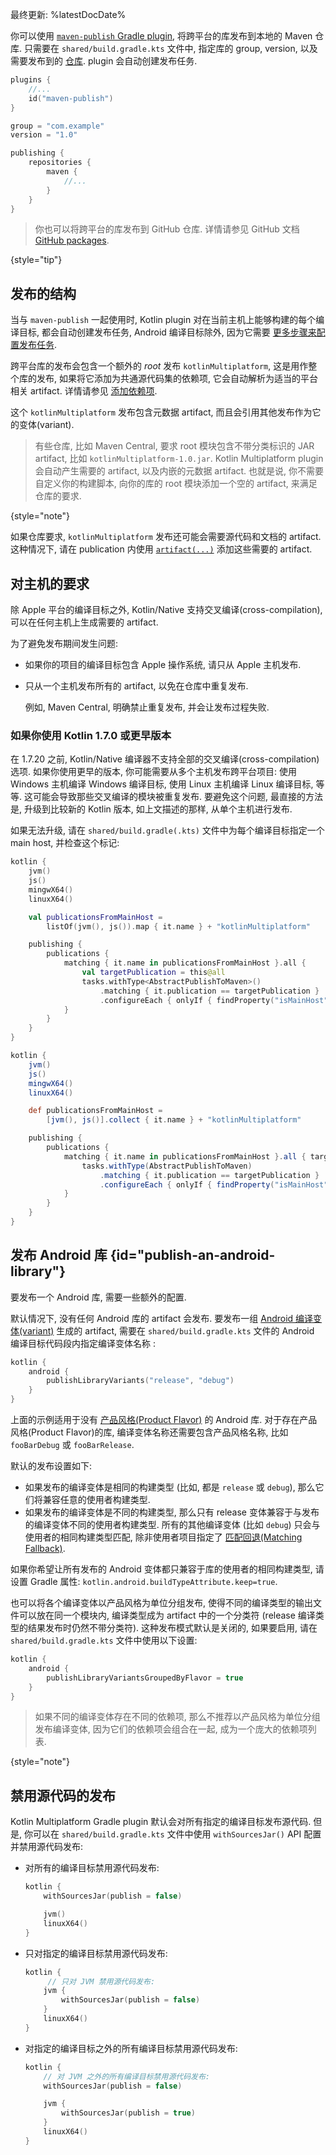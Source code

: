 [//]: # (title: 发布跨平台的库)

最终更新: %latestDocDate%

你可以使用 [`maven-publish` Gradle plugin](https://docs.gradle.org/current/userguide/publishing_maven.html),
将跨平台的库发布到本地的 Maven 仓库.
只需要在 `shared/build.gradle.kts` 文件中, 指定库的 group, version, 以及需要发布到的
[仓库](https://docs.gradle.org/current/userguide/publishing_maven.html#publishing_maven:repositories).
plugin 会自动创建发布任务.

```kotlin
plugins {
    //...
    id("maven-publish")
}

group = "com.example"
version = "1.0"

publishing {
    repositories {
        maven {
            //...
        }
    }
}
```

> 你也可以将跨平台的库发布到 GitHub 仓库. 详情请参见 GitHub 文档 [GitHub packages](https://docs.github.com/en/packages).
>
{style="tip"}

## 发布的结构

当与 `maven-publish` 一起使用时, Kotlin plugin 对在当前主机上能够构建的每个编译目标, 都会自动创建发布任务,
Android 编译目标除外, 因为它需要 [更多步骤来配置发布任务](#publish-an-android-library).

跨平台库的发布会包含一个额外的 _root_ 发布 `kotlinMultiplatform`, 这是用作整个库的发布,
如果将它添加为共通源代码集的依赖项, 它会自动解析为适当的平台相关 artifact.
详情请参见 [添加依赖项](multiplatform-add-dependencies.md).

这个 `kotlinMultiplatform` 发布包含元数据 artifact, 而且会引用其他发布作为它的变体(variant).

> 有些仓库, 比如 Maven Central, 要求 root 模块包含不带分类标识的 JAR artifact, 比如 `kotlinMultiplatform-1.0.jar`.
> Kotlin Multiplatform plugin 会自动产生需要的 artifact, 以及内嵌的元数据 artifact.
> 也就是说, 你不需要自定义你的构建脚本, 向你的库的 root 模块添加一个空的 artifact, 来满足仓库的要求.
>
{style="note"}

如果仓库要求, `kotlinMultiplatform` 发布还可能会需要源代码和文档的 artifact.
这种情况下, 请在 publication 内使用 [`artifact(...)`](https://docs.gradle.org/current/javadoc/org/gradle/api/publish/maven/MavenPublication.html#artifact-java.lang.Object-) 添加这些需要的 artifact.

## 对主机的要求

除 Apple 平台的编译目标之外, Kotlin/Native 支持交叉编译(cross-compilation), 可以在任何主机上生成需要的 artifact.

为了避免发布期间发生问题:
* 如果你的项目的编译目标包含 Apple 操作系统, 请只从 Apple 主机发布.
* 只从一个主机发布所有的 artifact, 以免在仓库中重复发布.

  例如, Maven Central, 明确禁止重复发布, 并会让发布过程失败. <!-- TBD: add the actual error -->

### 如果你使用 Kotlin 1.7.0 或更早版本

在 1.7.20 之前, Kotlin/Native 编译器不支持全部的交叉编译(cross-compilation)选项.
如果你使用更早的版本, 你可能需要从多个主机发布跨平台项目:
使用 Windows 主机编译 Windows 编译目标, 使用 Linux 主机编译 Linux 编译目标, 等等.
这可能会导致那些交叉编译的模块被重复发布.
要避免这个问题, 最直接的方法是, 升级到比较新的 Kotlin 版本, 如上文描述的那样, 从单个主机进行发布.

如果无法升级, 请在 `shared/build.gradle(.kts)` 文件中为每个编译目标指定一个 main host, 并检查这个标记:

<tabs group="build-script">
<tab title="Kotlin" group-key="kotlin">

```kotlin
kotlin {
    jvm()
    js()
    mingwX64()
    linuxX64()

    val publicationsFromMainHost =
        listOf(jvm(), js()).map { it.name } + "kotlinMultiplatform"

    publishing {
        publications {
            matching { it.name in publicationsFromMainHost }.all {
                val targetPublication = this@all
                tasks.withType<AbstractPublishToMaven>()
                    .matching { it.publication == targetPublication }
                    .configureEach { onlyIf { findProperty("isMainHost") == "true" } }
            }
        }
    }
}
```

</tab>
<tab title="Groovy" group-key="groovy">

```groovy
kotlin {
    jvm()
    js()
    mingwX64()
    linuxX64()

    def publicationsFromMainHost =
        [jvm(), js()].collect { it.name } + "kotlinMultiplatform"

    publishing {
        publications {
            matching { it.name in publicationsFromMainHost }.all { targetPublication ->
                tasks.withType(AbstractPublishToMaven)
                    .matching { it.publication == targetPublication }
                    .configureEach { onlyIf { findProperty("isMainHost") == "true" } }
            }
        }
    }
}
```

</tab>
</tabs>

## 发布 Android 库 {id="publish-an-android-library"}

要发布一个 Android 库, 需要一些额外的配置.

默认情况下, 没有任何 Android 库的 artifact 会发布.
要发布一组
[Android 编译变体(variant)](https://developer.android.com/studio/build/build-variants)
生成的 artifact, 需要在 `shared/build.gradle.kts` 文件的 Android 编译目标代码段内指定编译变体名称  :

```kotlin
kotlin {
    android {
        publishLibraryVariants("release", "debug")
    }
}

```

上面的示例适用于没有 [产品风格(Product Flavor)](https://developer.android.com/studio/build/build-variants#product-flavors) 的 Android 库.
对于存在产品风格(Product Flavor)的库, 编译变体名称还需要包含产品风格名称, 比如 `fooBarDebug` 或 `fooBarRelease`.

默认的发布设置如下:
* 如果发布的编译变体是相同的构建类型 (比如, 都是 `release` 或 `debug`),
  那么它们将兼容任意的使用者构建类型.
* 如果发布的编译变体是不同的构建类型, 那么只有 release 变体兼容于与发布的编译变体不同的使用者构建类型.
  所有的其他编译变体 (比如 `debug`) 只会与使用者的相同构建类型匹配,
  除非使用者项目指定了
  [匹配回退(Matching Fallback)](https://developer.android.com/reference/tools/gradle-api/4.2/com/android/build/api/dsl/BuildType).

如果你希望让所有发布的 Android 变体都只兼容于库的使用者的相同构建类型,
请设置 Gradle 属性: `kotlin.android.buildTypeAttribute.keep=true`.

也可以将各个编译变体以产品风格为单位分组发布, 使得不同的编译类型的输出文件可以放在同一个模块内,
编译类型成为 artifact 中的一个分类符 (release 编译类型的结果发布时仍然不带分类符).
这种发布模式默认是关闭的, 如果要启用, 请在 `shared/build.gradle.kts` 文件中使用以下设置:

```kotlin
kotlin {
    android {
        publishLibraryVariantsGroupedByFlavor = true
    }
}
```

> 如果不同的编译变体存在不同的依赖项, 那么不推荐以产品风格为单位分组发布编译变体,
> 因为它们的依赖项会组合在一起, 成为一个庞大的依赖项列表.
>
{style="note"}

## 禁用源代码的发布

Kotlin Multiplatform Gradle plugin 默认会对所有指定的编译目标发布源代码.
但是, 你可以在 `shared/build.gradle.kts` 文件中使用 `withSourcesJar()` API 配置并禁用源代码发布:

* 对所有的编译目标禁用源代码发布:

  ```kotlin
  kotlin {
      withSourcesJar(publish = false)

      jvm()
      linuxX64()
  }
  ```

* 只对指定的编译目标禁用源代码发布:

  ```kotlin
  kotlin {
       // 只对 JVM 禁用源代码发布:
      jvm {
          withSourcesJar(publish = false)
      }
      linuxX64()
  }
  ```

* 对指定的编译目标之外的所有编译目标禁用源代码发布:

  ```kotlin
  kotlin {
      // 对 JVM 之外的所有编译目标禁用源代码发布:
      withSourcesJar(publish = false)

      jvm {
          withSourcesJar(publish = true)
      }
      linuxX64()
  }
  ```
